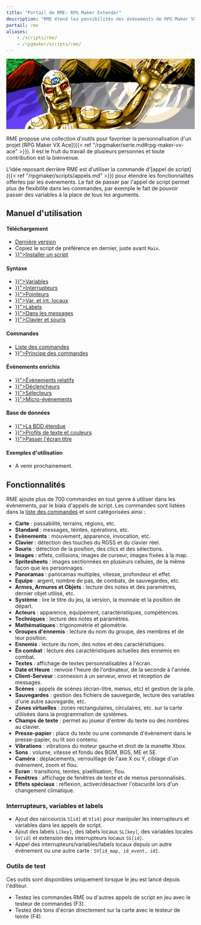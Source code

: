 ```yaml
---
title: "Portail de RME: RPG Maker Extender"
description: "RME étend les possibilités des évènements de RPG Maker VX Ace avec des outils pratiques et des centaines de nouvelles commandes."
portail: rme
aliases:
    - /scripts/rme/
    - /rpgmaker/scripts/rme/
---
```


![Bannière du portail RME](/images/rme/banniere.png)

RME propose une collection d'outils pour favoriser la personnalisation d'un projet [RPG Maker VX Ace]({{< ref "/rpgmaker/serie.md#rpg-maker-vx-ace" >}}). Il est le fruit du travail de plusieurs personnes et toute contribution est la bienvenue.

L'idée reposant derrière RME est d'utiliser la commande d'[appel de script]({{< ref "/rpgmaker/scripts/appels.md" >}}) pour étendre les fonctionnalités offertes par les évènements. Le fait de passer par l'appel de script permet plus de flexibilité dans les commandes, par exemple le fait de pouvoir passer des variables à la place de tous les arguments.

## Manuel d'utilisation

<div id="index-flex-container">
    <section>
        <h4>Téléchargement</h4>
        <ul>
          <li><a href="https://raw.githubusercontent.com/RMEx/RME/master/RME.rb">Dernière version</a></li>
          <li>Copiez le script de préférence en dernier, juste avant <code>Main</code>.</li>
          <li><a href="{{< ref "/rpgmaker/scripts/installer.md#rpg-maker-vx-ace-et-antérieur" >}}">Installer un script</a></li>
        </ul>
    </section>
    <section>
        <h4>Syntaxe</h4>
        <ul>
          <li><a href="{{< ref "/rme/syntaxe.md" >}}">Variables</a></li>
          <li><a href="{{< ref "/rme/syntaxe.md#les-interrupteurs" >}}">Interrupteurs</a></li>
          <li><a href="{{< ref "/rme/syntaxe.md#pointeurs" >}}">Pointeurs</a></li>
          <li><a href="{{< ref "/rme/syntaxe/locale.md" >}}">Var. et int. locaux</a></li>
          <li><a href="{{< ref "/rme/syntaxe/labels.md" >}}">Labels</a></li>
          <li><a href="{{< ref "/rme/syntaxe/messages.md" >}}">Dans les messages</a></li>
          <li><a href="{{< ref "/rme/syntaxe/touches.md" >}}">Clavier et souris</a></li>
        </ul>
    </section>
    <section>
        <h4>Commandes</h4>
        <ul>
          <li><a href="http://rmex.github.io/RMEDoc">Liste des commandes</a></li>
          <li><a href="{{< ref "/rme/commandes.md" >}}">Principe des commandes</a></li>
        </ul>
    </section>
    <section>
        <h4>Évènements enrichis</h4>
        <ul>
          <li><a href="{{< ref "/rme/eventsrelatifs.md" >}}">Évènements relatifs</a></li>
          <li><a href="{{< ref "/rme/declencheurs.md" >}}">Déclencheurs</a></li>
          <li><a href="{{< ref "/rme/selecteurs.md" >}}">Sélecteurs</a></li>
          <li><a href="{{< ref "/rme/microevents.md" >}}">Micro-évènements</a></li>
        </ul>
    </section>
    <section>
        <h4>Base de données</h4>
        <ul>
          <li><a href="{{< ref "/rme/bdd.md" >}}">La BDD étendue</a></li>
          <li><a href="{{< ref "/rme/bdd/textes.md" >}}">Profils de texte et couleurs</a></li>
          <li><a href="{{< ref "/rme/bdd/ecrantitre.md" >}}">Passer l'écran titre</a></li>
        </ul>
    </section>
    <section>
        <h4>Exemples d'utilisation</h4>
        <ul>
          <li>A venir prochainement.</li>
          <!--
          <li><a href="">Jauge simple</a></li>
          <li><a href="">Jauges en combat</a></li>
          <li><a href="">Créer un QTE</a></li>
          <li><a href="">Système multi-agents</a></li>
          <li><a href="">Saisie de nom</a></li>
          -->
        </ul>
    </section>
</div>

## Fonctionnalités

RME ajoute plus de 700 commandes en tout genre à utiliser dans les évènements, par le biais d'appels de script. Les commandes sont listées dans la [liste des commandes](http://rmex.github.io/RMEDoc/) et sont catégorisées ainsi :

- **Carte** : passabilité, terrains, régions, etc.
- **Standard** : messages, teintes, opérations, etc.
- **Evènements** : mouvement, apparence, invocation, etc.
- **Clavier** : détection des touches du RGSS et du clavier réel.
- **Souris** : détection de la position, des clics et des sélections.
- **Images** : effets, collisions, images de curseur, images fixées à la map.
- **Spritesheets** : images sectionnées en plusieurs cellules, de la même façon que les personnages.
- **Panoramas** : panoramas multiples, vitesse, profondeur et effet.
- **Equipe** : argent, nombre de pas, de combats, de sauvegardes, etc.
- **Armes, Armures et Objets** : lecture des notes et des paramètres, dernier objet utilisé, etc.
- **Système** : lire le titre du jeu, la version, la monnaie et la position de départ.
- **Acteurs** : apparence, équipement, caractéristiques, compétences.
- **Techniques** : lecture des notes et paramètres.
- **Mathématiques** : trigonométrie et géométrie.
- **Groupes d'ennemis** : lecture du nom du groupe, des membres et de leur position.
- **Ennemis** : lecture du nom, des notes et des caractéristiques.
- **En combat** : lecture des caractéristiques actuelles des ennemis en combat.
- **Textes** : affichage de textes personnalisables à l'écran.
- **Date et Heure** : renvoie l'heure de l'ordinateur, de la seconde à l'année.
- **Client-Serveur** : connexion à un serveur, envoi et réception de messages.
- **Scènes** : appels de scènes (écran-titre, menus, etc) et gestion de la pile.
- **Sauvegardes** : gestion des fichiers de sauvegarde, lecture des variables d'une autre sauvegarde, etc.
- **Zones virtuelles** : zones rectangulaires, circulaires, etc. sur la carte utilisées dans la programmation de systèmes.
- **Champs de texte** : permet au joueur d'entrer du texte ou des nombres au clavier.
- **Presse-papier** : place du texte ou une commande d'évènement dans le presse-papier, ou lit son contenu.
- **Vibrations** : vibrations du moteur gauche et droit de la manette Xbox.
- **Sons** : volume, vitesse et fondu des BGM, BGS, ME et SE.
- **Caméra** : déplacements, verrouillage de l'axe X ou Y, ciblage d'un évènement, zoom et flou.
- **Ecran** : transitions, teintes, pixellisation, flou.
- **Fenêtres** : affichage de fenêtres de texte et de menus personnalisés.
- **Effets spéciaux** : réflexion, activer/désactiver l'obscurité lors d'un changement climatique.

### Interrupteurs, variables et labels

- Ajout des raccourcis `S[id]` et `V[id]` pour manipuler les interrupteurs et variables dans les appels de script.
- Ajout des labels `L[key]`, des labels locaux `SL[key]`, des variables locales `SV[id]` et extension des interrupteurs locaux `SS[id]`.
- Appel des interrupteurs/variables/labels locaux depuis un autre évènement ou une autre carte : `SV[id_map, id_event, id]`.

### Outils de test

Ces outils sont disponibles uniquement lorsque le jeu est lancé depuis l'éditeur.

- Testez les commandes RME ou d'autres appels de script en jeu avec le testeur de commandes (F3).
- Testez des tons d'écran directement sur la carte avec le testeur de teinte (F4).
